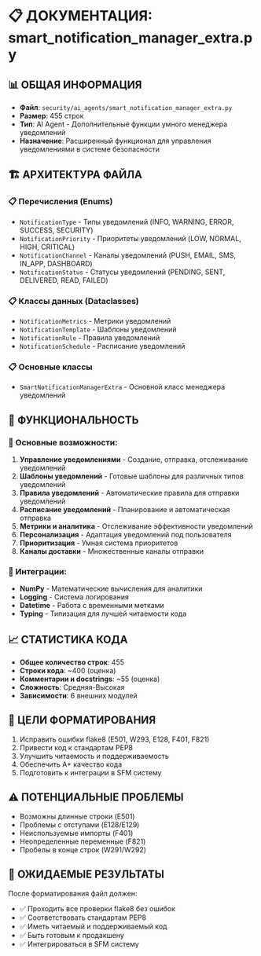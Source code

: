 # 📋 ДОКУМЕНТАЦИЯ: smart_notification_manager_extra.py

## 📊 ОБЩАЯ ИНФОРМАЦИЯ
- **Файл**: `security/ai_agents/smart_notification_manager_extra.py`
- **Размер**: 455 строк
- **Тип**: AI Agent - Дополнительные функции умного менеджера уведомлений
- **Назначение**: Расширенный функционал для управления уведомлениями в системе безопасности

## 🏗️ АРХИТЕКТУРА ФАЙЛА

### 📋 Перечисления (Enums)
- `NotificationType` - Типы уведомлений (INFO, WARNING, ERROR, SUCCESS, SECURITY)
- `NotificationPriority` - Приоритеты уведомлений (LOW, NORMAL, HIGH, CRITICAL)
- `NotificationChannel` - Каналы уведомлений (PUSH, EMAIL, SMS, IN_APP, DASHBOARD)
- `NotificationStatus` - Статусы уведомлений (PENDING, SENT, DELIVERED, READ, FAILED)

### 📋 Классы данных (Dataclasses)
- `NotificationMetrics` - Метрики уведомлений
- `NotificationTemplate` - Шаблоны уведомлений
- `NotificationRule` - Правила уведомлений
- `NotificationSchedule` - Расписание уведомлений

### 📋 Основные классы
- `SmartNotificationManagerExtra` - Основной класс менеджера уведомлений

## 🔧 ФУНКЦИОНАЛЬНОСТЬ

### 🎯 Основные возможности:
1. **Управление уведомлениями** - Создание, отправка, отслеживание уведомлений
2. **Шаблоны уведомлений** - Готовые шаблоны для различных типов уведомлений
3. **Правила уведомлений** - Автоматические правила для отправки уведомлений
4. **Расписание уведомлений** - Планирование и автоматическая отправка
5. **Метрики и аналитика** - Отслеживание эффективности уведомлений
6. **Персонализация** - Адаптация уведомлений под пользователя
7. **Приоритизация** - Умная система приоритетов
8. **Каналы доставки** - Множественные каналы отправки

### 🔗 Интеграции:
- **NumPy** - Математические вычисления для аналитики
- **Logging** - Система логирования
- **Datetime** - Работа с временными метками
- **Typing** - Типизация для лучшей читаемости кода

## 📈 СТАТИСТИКА КОДА
- **Общее количество строк**: 455
- **Строки кода**: ~400 (оценка)
- **Комментарии и docstrings**: ~55 (оценка)
- **Сложность**: Средняя-Высокая
- **Зависимости**: 6 внешних модулей

## 🎯 ЦЕЛИ ФОРМАТИРОВАНИЯ
1. Исправить ошибки flake8 (E501, W293, E128, F401, F821)
2. Привести код к стандартам PEP8
3. Улучшить читаемость и поддерживаемость
4. Обеспечить A+ качество кода
5. Подготовить к интеграции в SFM систему

## ⚠️ ПОТЕНЦИАЛЬНЫЕ ПРОБЛЕМЫ
- Возможны длинные строки (E501)
- Проблемы с отступами (E128/E129)
- Неиспользуемые импорты (F401)
- Неопределенные переменные (F821)
- Пробелы в конце строк (W291/W292)

## 🚀 ОЖИДАЕМЫЕ РЕЗУЛЬТАТЫ
После форматирования файл должен:
- ✅ Проходить все проверки flake8 без ошибок
- ✅ Соответствовать стандартам PEP8
- ✅ Иметь читаемый и поддерживаемый код
- ✅ Быть готовым к продакшену
- ✅ Интегрироваться в SFM систему